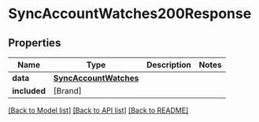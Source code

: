 # SyncAccountWatches200Response

## Properties
Name | Type | Description | Notes
------------ | ------------- | ------------- | -------------
**data** | [**SyncAccountWatches**](SyncAccountWatches.md) |  | 
**included** | [Brand] |  | 

[[Back to Model list]](../README.md#documentation-for-models) [[Back to API list]](../README.md#documentation-for-api-endpoints) [[Back to README]](../README.md)


